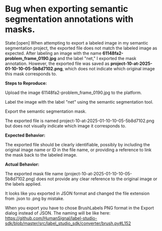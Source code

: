 # Bug when exporting semantic segmentation annotations with masks. 
State:[open]
When attempting to export a labeled image in my semantic segmentation project, the exported file does not match the labeled image as expected. After labeling an image with the name **61148fa2-problem_frame_0190.jpg** and the label "net," I exported the mask annotation. However, the exported file was saved as **project-10-at-2025-01-10-10-05-5b8d7102.png**, which does not indicate which original image this mask corresponds to.

**Steps to Reproduce:**

Upload the image 61148fa2-problem_frame_0190.jpg to the platform.
Label the image with the label "net" using the semantic segmentation tool.
Export the semantic segmentation mask.
The exported file is named project-10-at-2025-01-10-10-05-5b8d7102.png but does not visually indicate which image it corresponds to.

**Expected Behavior:**
The exported file should be clearly identifiable, possibly by including the original image name or ID in the file name, or providing a reference to link the mask back to the labeled image.

**Actual Behavior:**
The exported mask file name (project-10-at-2025-01-10-10-05-5b8d7102.png) does not provide any clear reference to the original image or the labels applied.
It looks like you exported in JSON format and changed the file extension from .json to .png by mistake. 
When you export you have to chose BrushLabels PNG format in the Export dialog instead of JSON. The naming will be like here: https://github.com/HumanSignal/label-studio-sdk/blob/master/src/label_studio_sdk/converter/brush.py#L152